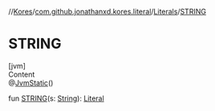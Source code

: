 //[Kores](../../index.md)/[com.github.jonathanxd.kores.literal](../index.md)/[Literals](index.md)/[STRING](-s-t-r-i-n-g.md)



# STRING  
[jvm]  
Content  
@[JvmStatic](https://kotlinlang.org/api/latest/jvm/stdlib/kotlin.jvm/-jvm-static/index.html)()  
  
fun [STRING](-s-t-r-i-n-g.md)(s: [String](https://kotlinlang.org/api/latest/jvm/stdlib/kotlin/-string/index.html)): [Literal](../-literal/index.md)  



